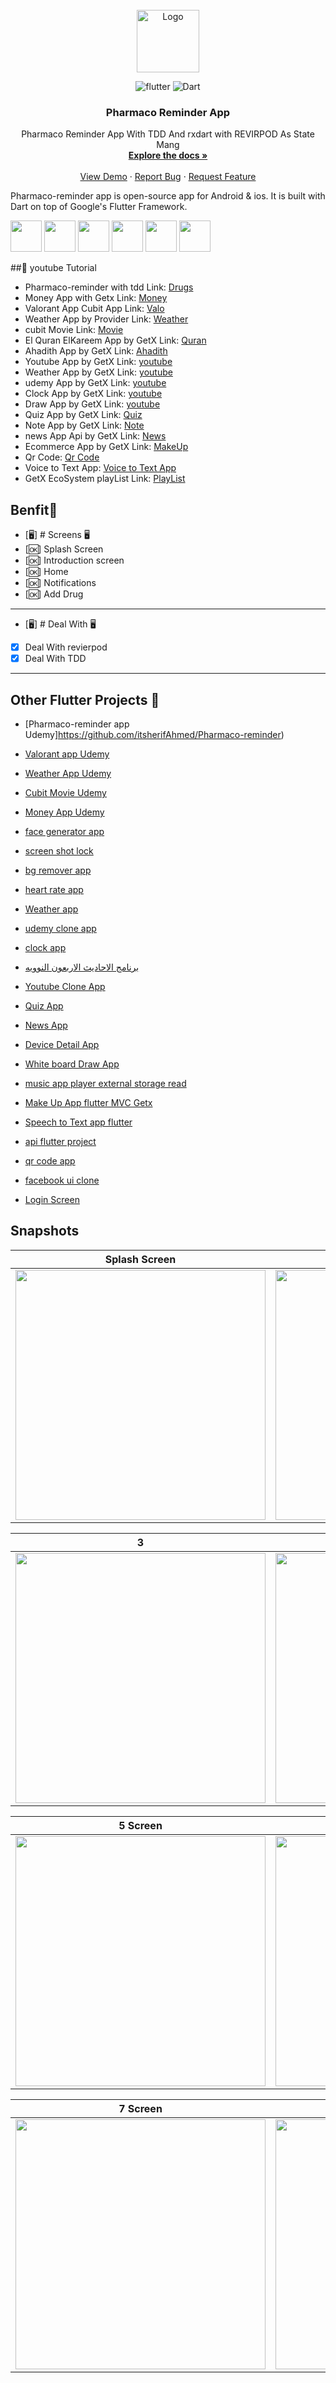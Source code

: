
<br />
<div align="center">
  <a href="https://github.com/itsherifAhmed">
    <img src="assets/images/launcher_icon.png" alt="Logo" width="100" height="100">
  </a>

![flutter](https://img.shields.io/badge/Flutter-Framework-green?logo=flutter)
![Dart](https://img.shields.io/badge/Dart-Language-blue?logo=dart)

<h3 align="center">Pharmaco Reminder App</h3>

  <p align="center">
    Pharmaco Reminder App With TDD And rxdart
    with REVIRPOD As State Mang
    <br />
    <a href="https://github.com/itsherifAhmed/Pharmaco Reminder"><strong>Explore the docs »</strong></a>
    <br />
    <br />
    <a href="https://github.com/itsherifAhmed/Pharmaco-reminder">View Demo</a>
    ·
    <a href="https://github.com/itsherifAhmed/Pharmaco-reminder">Report Bug</a>
    ·
    <a href="https://github.com/itsherifAhmed/Pharmaco-reminder">Request Feature</a>
  </p>
</div>



Pharmaco-reminder app is open-source  app for Android & ios. It is built with Dart on top of Google's Flutter Framework.

<img height="50" src="https://user-images.githubusercontent.com/25181517/192108895-20dc3343-43e3-4a54-a90e-13a4abbc57b9.png"> <img height="50" src="https://user-images.githubusercontent.com/25181517/117269608-b7dcfb80-ae58-11eb-8e66-6cc8753553f0.png"> <img height="50" src="https://user-images.githubusercontent.com/25181517/121406611-a8246b80-c95e-11eb-9b11-b771486377f6.png"> <img height="50" src="https://user-images.githubusercontent.com/25181517/186884150-05e9ff6d-340e-4802-9533-2c3f02363ee3.png"> <img height="50" src="https://user-images.githubusercontent.com/25181517/186884152-ae609cca-8cf1-4175-8d60-1ce1fa078ca2.png"> <img height="50" src="https://user-images.githubusercontent.com/25181517/186884153-99edc188-e4aa-4c84-91b0-e2df260ebc33.png">




##:rocket: youtube Tutorial

- Pharmaco-reminder with tdd Link: [Drugs](https://www.udemy.com/course/flutter-advanced-course-architectures-in-flutter/?referralCode=21E9E4CF86DE5607FEA1)
- Money App with Getx Link: [Money](https://www.udemy.com/course/flutter-advanced-course-architectures-in-flutter/?referralCode=21E9E4CF86DE5607FEA1)
- Valorant App Cubit App  Link: [Valo](https://www.udemy.com/course/flutter-advanced-course-architectures-in-flutter/?referralCode=21E9E4CF86DE5607FEA1)
- Weather App by Provider Link: [Weather](https://www.udemy.com/course/flutter-advanced-course-architectures-in-flutter/?referralCode=21E9E4CF86DE5607FEA1)
- cubit Movie Link: [Movie](https://www.udemy.com/course/flutter-advanced-course-architectures-in-flutter/?referralCode=21E9E4CF86DE5607FEA1)
- El Quran ElKareem App by GetX Link: [Quran](https://www.youtube.com/watch?v=Mb10ndQn3yQ&list=PLI36SLicSOmKlHGZRFBl153PHsyAhRF5M)
- Ahadith App by GetX Link: [Ahadith](https://www.youtube.com/watch?v=bHVremPtgNo&t=3668s&ab_channel=SecitDevelopers)
- Youtube App by GetX Link: [youtube](https://www.youtube.com/watch?v=WlEgZKKd_xY&list=PLI36SLicSOmLSQCD1Ccw7gazmeBlcAsAj&index=14)
- Weather App by GetX Link: [youtube](https://www.youtube.com/watch?v=Oo_Wq9YKEc0&list=PLI36SLicSOmLSQCD1Ccw7gazmeBlcAsAj&index=13&ab_channel=SecitDevelopers)
- udemy App by GetX Link: [youtube](https://www.youtube.com/watch?v=nZZ9PsL4z3Q&list=PLI36SLicSOmLSQCD1Ccw7gazmeBlcAsAj&index=12)
- Clock App by GetX Link: [youtube](https://www.youtube.com/watch?v=zfaVN0oZokk&list=PLI36SLicSOmLSQCD1Ccw7gazmeBlcAsAj&index=11)
- Draw App by GetX Link: [youtube](https://www.youtube.com/watch?v=bPLI_o86o1s&list=PLI36SLicSOmLSQCD1Ccw7gazmeBlcAsAj&index=4&ab_channel=SecitDevelopers)
- Quiz App by GetX Link: [Quiz](https://www.youtube.com/watch?v=CasRDoWlPcY&t=899s&ab_channel=SecitDevelopers)
- Note App by GetX Link: [Note](https://www.youtube.com/watch?v=ZrDK3fG4PO0&t=198s&ab_channel=SecitDevelopers)
- news App Api by GetX Link: [News](https://www.youtube.com/watch?v=MFjoIT3RJSc&list=PLI36SLicSOmKQMPwPauvWDARjzrlQyLIo&index=21&ab_channel=SecitDevelopers)
- Ecommerce App by GetX Link: [MakeUp](https://www.youtube.com/watch?v=-bwiujixOpU&list=PLI36SLicSOmKQMPwPauvWDARjzrlQyLIo&index=3&ab_channel=SecitDevelopers)
- Qr Code: [Qr Code](https://www.youtube.com/watch?v=-QCrf5EytSc&list=PLI36SLicSOmLSQCD1Ccw7gazmeBlcAsAj&ab_channel=SecitDevelopers)
- Voice to Text App: [Voice to Text App](https://www.youtube.com/watch?v=dpdnvSI0Dn8&list=PLI36SLicSOmLSQCD1Ccw7gazmeBlcAsAj&index=2&ab_channel=SecitDevelopers)
- GetX EcoSystem playList Link: [PlayList](https://www.youtube.com/watch?v=8Jy4dtQOZMQ&list=PLI36SLicSOmKQMPwPauvWDARjzrlQyLIo&index=1)




## Benfit👻
- [🖥] # Screens 🖥
- [🆗]  Splash Screen
- [🆗] Introduction screen
- [🆗] Home
- [🆗] Notifications
- [🆗] Add Drug

--------------------------------
- [🖥] # Deal With 🖥
- [x] Deal With revierpod
- [x] Deal With TDD

------------------------------


## Other Flutter Projects 🔐
- [Pharmaco-reminder app Udemy]https://github.com/itsherifAhmed/Pharmaco-reminder)
- [Valorant app Udemy](https://github.com/itsherifAhmed/valorant_cubit_game_udemy)
- [Weather App Udemy](https://github.com/itsherifAhmed/weather_app_udemy)
- [Cubit Movie Udemy](https://github.com/itsherifAhmed/cubit_movie-udemy)
- [Money App Udemy](https://github.com/itsherifAhmed/money_app_udemy)



- [face generator app](https://github.com/itsherifAhmed/face-generator)
- [screen shot lock  ](https://github.com/itsherifAhmed/screen_shot)
- [bg remover app](https://github.com/itsherifAhmed/bg-remover)
- [heart rate app](https://github.com/itsherifAhmed/heart_Rate_App_Camera_And_Flash_Getx)
- [Weather app](https://github.com/itsherifAhmed/Weather_App)
- [udemy clone app](https://github.com/itsherifAhmed/udemy_free_course)
- [clock app](https://github.com/itsherifAhmed/clock-App)
- [برنامج الاحاديث الاربعون النوويه](https://github.com/itsherifAhmed/alnawawiforty)
- [Youtube Clone App](https://github.com/itsherifAhmed/youtube-clone-app-Getx-youtube-Data-api-V3)
- [Quiz App](https://github.com/itsherifAhmed/Quiz-app)
- [News App](https://github.com/itsherifAhmed/NewsApp)
- [Device Detail App](https://github.com/itsherifAhmed/device-detail-app)
- [White board Draw App](https://github.com/itsherifAhmed/draw-app)
- [music app player external storage read](https://github.com/itsherifAhmed/Music-Player-Read-external-Storage-Flutter-app)
- [Make Up App flutter MVC Getx](https://github.com/itsherifAhmed/MakeUp-App)
- [Speech to Text app flutter](https://github.com/itsherifAhmed/Speech-to-text-app)
- [api flutter project](https://github.com/itsherifAhmed/apiFlutter-Project)
- [qr code app](https://github.com/itsherifAhmed/qr-barcode)
- [facebook ui clone](https://github.com/itsherifAhmed/facebook-ui-clone)
- [Login Screen](https://github.com/itsherifAhmed/login-screen)




## Snapshots


| Splash Screen | 2                       |
|------|-------------------------------------------|
|<img src="assets/1.png" width="400">| <img src="assets/2.png" width="400"> |


| 3                                     | 4  Page                                |
|---------------------------------------------|----------------------------------------------|
| <img src="assets/3.png" width="400"> | <img src="assets/4.png" width="400"> |


| 5 Screen                                    | 6 Page                               |
|----------------------------------------------|----------------------------------------------|
| <img src="assets/5.png" width="400"> | <img src="assets/6.png" width="400"> |



| 7 Screen                                    | 8 Page                               |
|----------------------------------------------|----------------------------------------------|
| <img src="assets/7.png" width="400"> | <img src="assets/8.png" width="400"> |


